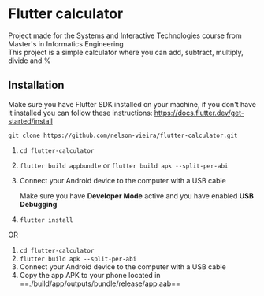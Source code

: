 
# Flutter calculator

Project made for the Systems and Interactive Technologies course from Master's in Informatics Engineering  
This project is a simple calculator where you can add, subtract, multiply, divide and %

## Installation

Make sure you have Flutter SDK installed on your machine, if you don't have it installed you can follow these instructions: <https://docs.flutter.dev/get-started/install>  

```
git clone https://github.com/nelson-vieira/flutter-calculator.git
```

1. `cd flutter-calculator`
2. `flutter build appbundle` or `flutter build apk --split-per-abi`
3. Connect your Android device to the computer with a USB cable

    Make sure you have **Developer Mode** active and you have enabled **USB Debugging**

3. `flutter install`

OR

1. `cd flutter-calculator`
2. `flutter build apk --split-per-abi`
3. Connect your Android device to the computer with a USB cable
4. Copy the app APK to your phone located in ==./build/app/outputs/bundle/release/app.aab==
